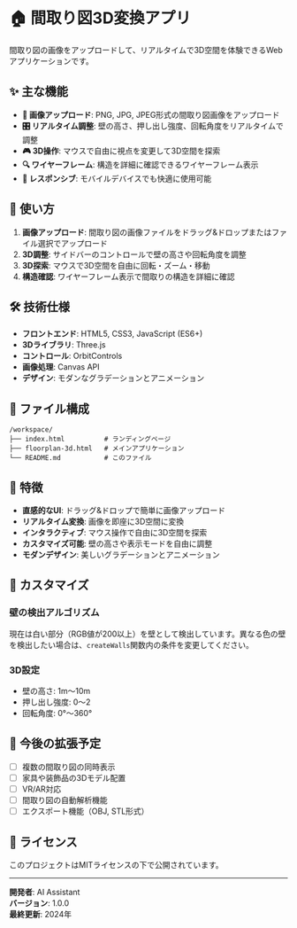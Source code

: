 # 🏠 間取り図3D変換アプリ

間取り図の画像をアップロードして、リアルタイムで3D空間を体験できるWebアプリケーションです。

## ✨ 主な機能

- **📁 画像アップロード**: PNG, JPG, JPEG形式の間取り図画像をアップロード
- **🎛️ リアルタイム調整**: 壁の高さ、押し出し強度、回転角度をリアルタイムで調整
- **🎮 3D操作**: マウスで自由に視点を変更して3D空間を探索
- **🔍 ワイヤーフレーム**: 構造を詳細に確認できるワイヤーフレーム表示
- **📱 レスポンシブ**: モバイルデバイスでも快適に使用可能

## 🚀 使い方

1. **画像アップロード**: 間取り図の画像ファイルをドラッグ&ドロップまたはファイル選択でアップロード
2. **3D調整**: サイドバーのコントロールで壁の高さや回転角度を調整
3. **3D探索**: マウスで3D空間を自由に回転・ズーム・移動
4. **構造確認**: ワイヤーフレーム表示で間取りの構造を詳細に確認

## 🛠️ 技術仕様

- **フロントエンド**: HTML5, CSS3, JavaScript (ES6+)
- **3Dライブラリ**: Three.js
- **コントロール**: OrbitControls
- **画像処理**: Canvas API
- **デザイン**: モダンなグラデーションとアニメーション

## 📁 ファイル構成

```
/workspace/
├── index.html          # ランディングページ
├── floorplan-3d.html   # メインアプリケーション
└── README.md           # このファイル
```

## 🎯 特徴

- **直感的なUI**: ドラッグ&ドロップで簡単に画像アップロード
- **リアルタイム変換**: 画像を即座に3D空間に変換
- **インタラクティブ**: マウス操作で自由に3D空間を探索
- **カスタマイズ可能**: 壁の高さや表示モードを自由に調整
- **モダンデザイン**: 美しいグラデーションとアニメーション

## 🔧 カスタマイズ

### 壁の検出アルゴリズム
現在は白い部分（RGB値が200以上）を壁として検出しています。異なる色の壁を検出したい場合は、`createWalls`関数内の条件を変更してください。

### 3D設定
- 壁の高さ: 1m〜10m
- 押し出し強度: 0〜2
- 回転角度: 0°〜360°

## 🌟 今後の拡張予定

- [ ] 複数の間取り図の同時表示
- [ ] 家具や装飾品の3Dモデル配置
- [ ] VR/AR対応
- [ ] 間取り図の自動解析機能
- [ ] エクスポート機能（OBJ, STL形式）

## 📄 ライセンス

このプロジェクトはMITライセンスの下で公開されています。

---

**開発者**: AI Assistant  
**バージョン**: 1.0.0  
**最終更新**: 2024年
